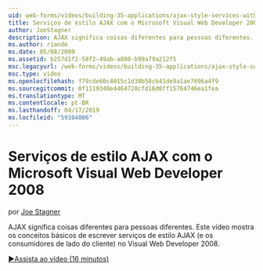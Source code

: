 ```yaml
---
uid: web-forms/videos/building-35-applications/ajax-style-services-with-microsoft-visual-web-developer-2008
title: Serviços de estilo AJAX com o Microsoft Visual Web Developer 2008 | Microsoft Docs
author: JoeStagner
description: AJAX significa coisas diferentes para pessoas diferentes. Este vídeo mostra as Noções básicas de como escrever serviços de estilo AJAX (e os consumidores de lado do cliente) no desenvolvimento da Web de Visual....
ms.author: riande
ms.date: 05/08/2009
ms.assetid: b257d1f2-58f2-49ab-a800-b99a79a212f5
msc.legacyurl: /web-forms/videos/building-35-applications/ajax-style-services-with-microsoft-visual-web-developer-2008
msc.type: video
ms.openlocfilehash: f79cde60c4015c1d38b58cb41de9a1ae7696a4f9
ms.sourcegitcommit: 0f1119340e4464720cfd16d0ff15764746ea1fea
ms.translationtype: MT
ms.contentlocale: pt-BR
ms.lasthandoff: 04/17/2019
ms.locfileid: "59384806"
---
```

# <a name="ajax-style-services-with-microsoft-visual-web-developer-2008"></a>Serviços de estilo AJAX com o Microsoft Visual Web Developer 2008

por [Joe Stagner](https://github.com/JoeStagner)

AJAX significa coisas diferentes para pessoas diferentes. Este vídeo mostra os conceitos básicos de escrever serviços de estilo AJAX (e os consumidores de lado do cliente) no Visual Web Developer 2008.

[&#9654;Assista ao vídeo (16 minutos)](https://channel9.msdn.com/Blogs/ASP-NET-Site-Videos/ajax-style-services-with-microsoft-visual-web-developer-2008)
